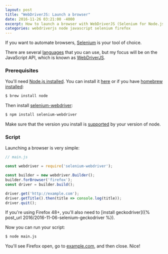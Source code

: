 ```yaml
---
layout: post
title: "WebDriverJS: Launch a browser"
date: 2016-11-26 03:21:00 -4000
excerpt: How to launch a browser with WebDriverJS (Selenium for Node.js).
categories: webdriverjs node javascript selenium firefox
---
```


If you want to automate browsers, [Selenium](http://www.seleniumhq.org) is your tool of choice.

There are several [languages](https://github.com/SeleniumHQ/selenium#documentation) that you can use, but my focus will be on the JavaScript API, which is known as [WebDriverJS](https://github.com/SeleniumHQ/selenium/wiki/WebDriverJs).

### Prerequisites

You'll need [Node.js installed](https://www.youtube.com/watch?v=F2uovvU-dLA). You can install it [here](https://nodejs.org) or if you have [homebrew installed](https://www.youtube.com/watch?v=44FhlEiMEpU):

```sh
$ brew install node
```

Then install [selenium-webdriver](https://www.npmjs.com/package/selenium-webdriver):

```sh
$ npm install selenium-webdriver
```

Make sure that the version you install is [supported](https://www.npmjs.com/package/selenium-webdriver#user-content-node-support-policy) by your version of node.

### Script

Launching a browser is very simple:

```js
// main.js

const webdriver = require('selenium-webdriver');

const builder = new webdriver.Builder();
builder.forBrowser('firefox');
const driver = builder.build();

driver.get('http://example.com');
driver.getTitle().then(title => console.log(title));
driver.quit();
```

If you're using Firefox 48+, you'll also need to [install geckodriver]({% post_url 2016/2016-11-06-selenium-geckodriver %}).

Now you can run your script:

```sh
$ node main.js
```

You'll see Firefox open, go to [example.com](http://example.com), and then close. Nice!
